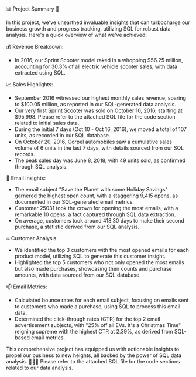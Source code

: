 📊 Project Summary 🚀

In this project, we've unearthed invaluable insights that can turbocharge our business growth and progress tracking, utilizing SQL for robust data analysis. Here's a quick overview of what we've achieved:

💰 Revenue Breakdown:
- In 2016, our Sprint Scooter model raked in a whopping $56.25 million, accounting for 30.3% of all electric vehicle scooter sales, with data extracted using SQL.

📈 Sales Highlights:
- September 2016 witnessed our highest monthly sales revenue, soaring to $100.05 million, as reported in our SQL-generated data analysis.
- Our very first Sprint Scooter was sold on October 10, 2016, starting at $95,998. Please refer to the attached SQL file for the code section related to initial sales data.
- During the initial 7 days (Oct 10 - Oct 16, 2016), we moved a total of 107 units, as recorded in our SQL database.
- On October 20, 2016, Corpel automobiles saw a cumulative sales volume of 6 units in the last 7 days, with details sourced from our SQL records.
- The peak sales day was June 8, 2018, with 49 units sold, as confirmed through SQL analysis.

📧 Email Insights:
- The email subject "Save the Planet with some Holiday Savings" garnered the highest open count, with a staggering 9,415 opens, as documented in our SQL-generated email metrics.
- Customer 25031 took the crown for opening the most emails, with a remarkable 10 opens, a fact captured through SQL data extraction.
- On average, customers took around 418.30 days to make their second purchase, a statistic derived from our SQL analysis.

🔝 Customer Analysis:
- We identified the top 3 customers with the most opened emails for each product model, utilizing SQL to generate this customer insight.
- Highlighted the top 5 customers who not only opened the most emails but also made purchases, showcasing their counts and purchase amounts, with data sourced from our SQL database.

📫 Email Metrics:
- Calculated bounce rates for each email subject, focusing on emails sent to customers who made a purchase, using SQL to process this email data.
- Determined the click-through rates (CTR) for the top 2 email advertisement subjects, with "25% off all EVs. It's a Christmas Time" reigning supreme with the highest CTR at 2.39%, as derived from SQL-based email metrics.

This comprehensive project has equipped us with actionable insights to propel our business to new heights, all backed by the power of SQL data analysis. 🚗💼💡 Please refer to the attached SQL file for the code sections related to our data analysis.













